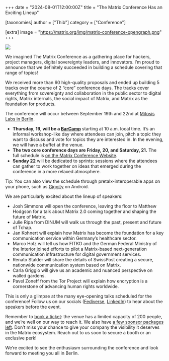 +++
date = "2024-08-01T12:00:00Z"
title = "The Matrix Conference Has an Exciting Lineup"

[taxonomies]
author = ["Thib"]
category = ["Conference"]

[extra]
image = "https://matrix.org/img/matrix-conference-opengraph.png"
+++

![](/img/matrix-conference-opengraph.png)

We imagined The Matrix Conference as a gathering place for hackers, project managers, digital sovereignty leaders, and innovators. I’m proud to announce that we definitely succeeded in building a schedule covering that range of topics!

We received more than 60 high-quality proposals and ended up building 5 tracks over the course of 2 “core” conference days. The tracks cover everything from sovereignty and collaboration in the public sector to digital rights, Matrix internals, the social impact of Matrix, and Matrix as the foundation for products.

<!-- more -->

The conference will occur between September 19th and 22nd at [Mitosis Labs in Berlin](https://2024.matrix.org/attend/#getting-there).

- **Thursday, 19, will be a [BarCamp](https://en.wikipedia.org/wiki/BarCamp)** starting at 10 a.m. local time. It’s an informal workshop-like day where attendees can join, pitch a topic they want to discuss and vote for topics they are interested in. In the evening, we will have a buffet at the venue.
- **The two core conference days are Friday, 20, and Saturday, 21.** The full schedule is [on the Matrix Conference Website](https://2024.matrix.org/schedule/).
- **Sunday 22** will be dedicated to sprints: sessions where the attendees can gather to work together on ideas that emerged during the conference in a more relaxed atmosphere.

Tip: You can also view the schedule through pretalx-interoperable apps on your phone, such as [Giggity](https://ggt.gaa.st/#url=https://cfp.matrix.org/matrixconf2024/schedule/export/schedule.xml) on Android.


We are particularly excited about the lineup of speakers:

- Josh Simmons will open the conference, leaving the floor to Matthew Hodgson for a talk about Matrix 2.0 coming together and shaping the future of Matrix.
- Julie Ripa from DINUM will walk us through the past, present and future of Tchap.
- Jan Kohnert will explain how Matrix has become the foundation for a key communication service within Germany’s healthcare sector.
- Marco Holz will tell us how FITKO and the German Federal Ministry of the Interior joined efforts to pilot a Matrix-based next-generation communication infrastructure for digital government services.
- Renato Stalder will share the details of SwissPost creating a secure, nationwide communication system based on Matrix.
- Carla Griggio will give us an academic and nuanced perspective on walled gardens.
- Pavel Zoneff from the Tor Project will explain how encryption is a cornerstone of advancing human rights worldwide.

This is only a glimpse at the many eye-opening talks scheduled for the conference! Follow us on our socials ([Fediverse](https://mastodon.matrix.org/deck/@matrix), [LinkedIn](https://www.linkedin.com/company/matrix-org)) to hear about the speakers before the event.

Remember to [book a ticket](https://2024.matrix.org/register/): the venue has a limited capacity of 200 people, and we’re well on our way to reach it. We also have [a few sponsor packages left](https://2024.matrix.org/sponsor/). Don’t miss your chance to give your company the visibility it deserves in the Matrix ecosystem. Reach out to us soon to secure a booth or an exclusive perk!

We’re excited to see the enthusiasm surrounding the conference and look forward to meeting you all in Berlin.
